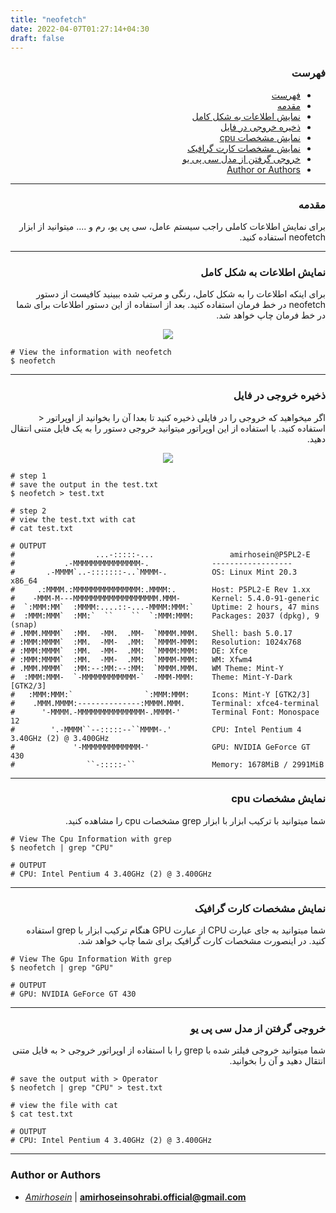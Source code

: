 ```yaml
---
title: "neofetch"
date: 2022-04-07T01:27:14+04:30
draft: false
---
```



<div dir='rtl'>

### فهرست

- [فهرست](#فهرست)
- [مقدمه](#مقدمه)
- [نمایش اطلاعات به شکل کامل](#نمایش-اطلاعات-به-شکل-کامل)
- [ذخیره خروجی در فایل](#ذخیره-خروجی-در-فایل)
- [نمایش مشخصات cpu](#نمایش-مشخصات-cpu)
- [نمایش مشخصات کارت گرافیک](#نمایش-مشخصات-کارت-گرافیک)
- [خروجی گرفتن از مدل سی پی یو](#خروجی-گرفتن-از-مدل-سی-پی-یو)
- [Author or Authors](#author-or-authors)
</div>

---
<div dir='rtl'>

### مقدمه
برای نمایش اطلاعات کاملی راجب سیستم عامل، سی پی یو، رم و .... میتوانید از ابزار neofetch استفاده کنید.
</div>

---
<div dir='rtl'>

### نمایش اطلاعات به شکل کامل

برای اینکه اطلاعات را به شکل کامل، رنگی و مرتب شده ببینید کافیست از دستور neofetch در خط فرمان استفاده کنید. بعد از استفاده از این دستور اطلاعات برای شما در خط فرمان چاپ خواهد شد. 

<p align="center">
 <img src="Neofetch.png"/>
</p>

</div>
    
    # View the information with neofetch
    $ neofetch


---
<div dir='rtl'>

### ذخیره خروجی در فایل
اگر میخواهید که خروجی را در فایلی ذخیره کنید تا بعدا آن را بخوانید از اوپراتور < استفاده کنید. با استفاده از این اوپراتور میتوانید خروجی دستور را به یک فایل متنی انتقال دهید.

<p align="center">
 <img src="cat neofetch.png"/>
</p>

</div>

    # step 1
    # save the output in the test.txt 
    $ neofetch > test.txt

    # step 2
    # view the test.txt with cat
    # cat test.txt

    # OUTPUT
    #                  ...-:::::-...                 amirhosein@P5PL2-E 
    #           .-MMMMMMMMMMMMMMM-.              ------------------ 
    #       .-MMMM`..-:::::::-..`MMMM-.          OS: Linux Mint 20.3 x86_64 
    #     .:MMMM.:MMMMMMMMMMMMMMM:.MMMM:.        Host: P5PL2-E Rev 1.xx 
    #    -MMM-M---MMMMMMMMMMMMMMMMMMM.MMM-       Kernel: 5.4.0-91-generic 
    #  `:MMM:MM`  :MMMM:....::-...-MMMM:MMM:`    Uptime: 2 hours, 47 mins 
    #  :MMM:MMM`  :MM:`  ``    ``  `:MMM:MMM:    Packages: 2037 (dpkg), 9 (snap) 
    # .MMM.MMMM`  :MM.  -MM.  .MM-  `MMMM.MMM.   Shell: bash 5.0.17 
    # :MMM:MMMM`  :MM.  -MM-  .MM:  `MMMM-MMM:   Resolution: 1024x768 
    # :MMM:MMMM`  :MM.  -MM-  .MM:  `MMMM:MMM:   DE: Xfce 
    # :MMM:MMMM`  :MM.  -MM-  .MM:  `MMMM-MMM:   WM: Xfwm4 
    # .MMM.MMMM`  :MM:--:MM:--:MM:  `MMMM.MMM.   WM Theme: Mint-Y 
    #  :MMM:MMM-  `-MMMMMMMMMMMM-`  -MMM-MMM:    Theme: Mint-Y-Dark [GTK2/3] 
    #   :MMM:MMM:`                `:MMM:MMM:     Icons: Mint-Y [GTK2/3] 
    #    .MMM.MMMM:--------------:MMMM.MMM.      Terminal: xfce4-terminal 
    #      '-MMMM.-MMMMMMMMMMMMMMM-.MMMM-'       Terminal Font: Monospace 12 
    #        '.-MMMM``--:::::--``MMMM-.'         CPU: Intel Pentium 4 3.40GHz (2) @ 3.400GHz 
    #             '-MMMMMMMMMMMMM-'              GPU: NVIDIA GeForce GT 430 
    #                ``-:::::-``                 Memory: 1678MiB / 2991MiB 
      
                                                           

---
<div dir='rtl'>

### نمایش مشخصات cpu
شما میتوانید با ترکیب ابزار با ابزار grep مشخصات cpu را مشاهده کنید.

</div>

    # View The Cpu Information with grep 
    $ neofetch | grep "CPU"

    # OUTPUT
    # CPU: Intel Pentium 4 3.40GHz (2) @ 3.400GHz 


---
<div dir='rtl'>

### نمایش مشخصات کارت گرافیک
شما میتوانید به جای عبارت CPU از عبارت GPU هنگام ترکیب ابزار با grep استفاده کنید. در اینصورت مشخصات کارت گرافیک برای شما چاپ خواهد شد.

</div>

    # View The Gpu Information With grep 
    $ neofetch | grep "GPU"

    # OUTPUT
    # GPU: NVIDIA GeForce GT 430 


---
<div dir='rtl'>

### خروجی گرفتن از مدل سی پی یو
شما میتوانید خروجی فیلتر شده با grep را با استفاده از اوپراتور خروجی < به فایل متنی انتقال دهید و آن را بخوانید.

</div>

    # save the output with > Operator
    $ neofetch | grep "CPU" > test.txt

    # view the file with cat
    $ cat test.txt
    
    # OUTPUT
    # CPU: Intel Pentium 4 3.40GHz (2) @ 3.400GHz 

---

### Author or Authors

- *[Amirhosein](https://github.com/amirhoseinsb)* | **<amirhoseinsohrabi.official@gmail.com>**
